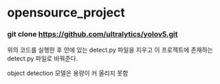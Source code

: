 # opensource_project
### git clone https://github.com/ultralytics/yolov5.git 
위의 코드를 실행한 후 안에 있는 detect.py 파일을 지우고 이 프로젝트에 존재하는 detect.py 파일로 바꿔준다.

object detection 모델은 용량이 커 올리지 못함
